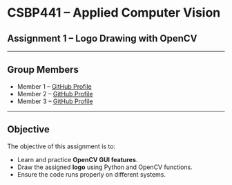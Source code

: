 #  CSBP441 – Applied Computer Vision  
## Assignment 1 – Logo Drawing with OpenCV  

---

## Group Members  
- Member 1 – [GitHub Profile](https://github.com/username)  
- Member 2 – [GitHub Profile](https://github.com/username)  
- Member 3 – [GitHub Profile](https://github.com/username)  

---

##  Objective  
The objective of this assignment is to:  
- Learn and practice **OpenCV GUI features**.  
- Draw the assigned **logo** using Python and OpenCV functions.  
- Ensure the code runs properly on different systems.  
